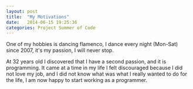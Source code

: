 ```yaml
---
layout: post
title:  "My Motivations"
date:   2014-06-15 19:25:36
categories: Project Summer of Code
---
```


One of my hobbies is dancing flamenco, I dance every night (Mon-Sat) since 2007, it's my passion, I will never stop.

At 32 years old I discovered that I have a second passion, and it is programming. It came at a time in my life I felt discouraged because I did not love my job, and I did not know what was what I really wanted to do for the life, I am now happy to start working as a programmer.
